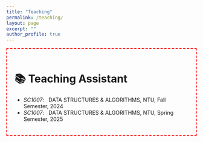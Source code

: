 ```yaml
---
title: "Teaching"
permalink: /teaching/
layout: page
excerpt: ""
author_profile: true
---
```


<div style="border: 2px dashed red; padding: 20px; max-width: 800px; margin: auto;">



# 📚 Teaching Assistant
- *SC1007*: &nbsp; DATA STRUCTURES & ALGORITHMS, NTU, Fall Semester, 2024
- *SC1007*: &nbsp; DATA STRUCTURES & ALGORITHMS, NTU, Spring Semester, 2025


</div>
